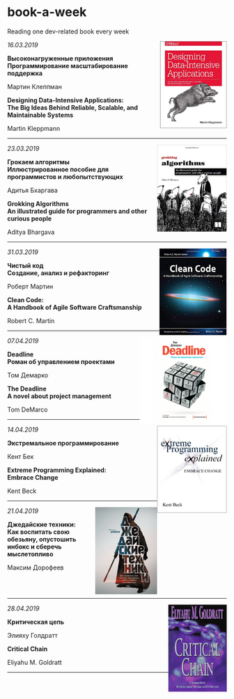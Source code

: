 # book-a-week
Reading one dev-related book every week

<img height="200" align="right" src="./images/designing-data-Intensive-applications.jpg"/>
 
*16.03.2019*

**Высоконагруженные приложения\
Программирование масштабирование поддержка**

Мартин Клеппман
 
**Designing Data-Intensive Applications:\
The Big Ideas Behind Reliable, Scalable, and Maintainable Systems**

Martin Kleppmann 
 
---

<img height="200" align="right" src="./images/grokking-algorithms.jpg"/>

*23.03.2019*

**Грокаем алгоритмы\
Иллюстрированное пособие для программистов и любопытствующих**
 
Адитья Бхаргава

**Grokking Algorithms\
An illustrated guide for programmers and other curious people**

Aditya Bhargava
 
---

<img height="200" align="right" src="./images/clean_code.jpg"/>

*31.03.2019*

**Чистый код\
Создание, анализ и рефакторинг**
 
Роберт Мартин

**Clean Code:\
A Handbook of Agile Software Craftsmanship**

Robert C. Martin
 
---

<img height="200" align="right" src="./images/deadline.jpg"/>

*07.04.2019*

**Deadline\
Роман об управлением проектами**
 
Том Демарко

**The Deadline\
 A novel about project management**

Tom DeMarco
 
---

<img height="200" align="right" src="./images/xp.jpg"/>

*14.04.2019*

**Экстремальное программирование**
 
Кент Бек

**Extreme Programming Explained:\
 Embrace Change**

Kent Beck
 
---

<img height="200" align="right" src="./images/jedy-tech.png"/>

*21.04.2019*

**Джедайские техники:\
Как воспитать свою обезьяну, опустошить инбокс и сберечь мыслетопливо**

Максим Дорофеев

<br></br>

---

<img height="200" align="right" src="./images/critical-chain.jpg"/>

*28.04.2019*

**Критическая цепь**
 
Элияху Голдратт

**Critical Chain**

Eliyahu M. Goldratt
 
---
